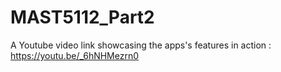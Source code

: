 # MAST5112_Part2

A Youtube video link showcasing the apps's features in action : https://youtu.be/_6hNHMezrn0
